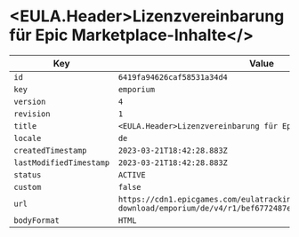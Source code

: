 # <EULA.Header>Lizenzvereinbarung für Epic Marketplace-Inhalte</>

| Key | Value |
| --- | ----- |
| `id` | `6419fa94626caf58531a34d4` |
| `key` | `emporium` |
| `version` | `4` |
| `revision` | `1` |
| `title` | `<EULA.Header>Lizenzvereinbarung für Epic Marketplace-Inhalte</>` |
| `locale` | `de` |
| `createdTimestamp` | `2023-03-21T18:42:28.883Z` |
| `lastModifiedTimestamp` | `2023-03-21T18:42:28.883Z` |
| `status` | `ACTIVE` |
| `custom` | `false` |
| `url` | `https://cdn1.epicgames.com/eulatracking-download/emporium/de/v4/r1/bef6772487ef301083ee0bc5a5d9f4be.pdf` |
| `bodyFormat` | `HTML` |
